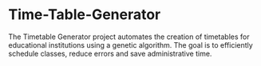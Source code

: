 # Time-Table-Generator
The Timetable Generator project automates the creation of timetables for educational institutions using a genetic algorithm. The goal is to efficiently schedule classes, reduce errors and save administrative time.
